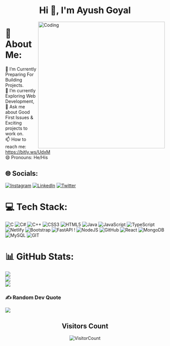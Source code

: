 <h1 align="center">Hi 👋, I'm Ayush Goyal</h1>
<img align="right" alt="Coding" width="400" src="https://miro.medium.com/v2/resize:fit:1400/1*KlNlGjWBb0mScNgnX9Uxjw.gif">


# 💫 About Me:
🔭 I’m Currently Preparing For Building Projects.<br>🌱 I’m currently Exploring Web Development,<br>💬 Ask me about Good First Issues & Exciting projects to work on.<br>📫 How to reach me: https://bitly.ws/UdxM<br>😄 Pronouns: He/His


## 🌐 Socials:
[![Instagram](https://img.shields.io/badge/Instagram-%23E4405F.svg?logo=Instagram&logoColor=white)](https://instagram.com/ayush_goyal_73) [![LinkedIn](https://img.shields.io/badge/LinkedIn-%230077B5.svg?logo=linkedin&logoColor=white)](https://linkedin.com/in/ayushgoyal73) [![Twitter](https://img.shields.io/badge/Twitter-%231DA1F2.svg?logo=Twitter&logoColor=white)](https://twitter.com/Ayush122112) 

# 💻 Tech Stack:
![C](https://img.shields.io/badge/c-%2300599C.svg?style=plastic&logo=c&logoColor=white) ![C#](https://img.shields.io/badge/c%23-%23239120.svg?style=plastic&logo=c-sharp&logoColor=white) ![C++](https://img.shields.io/badge/c++-%2300599C.svg?style=plastic&logo=c%2B%2B&logoColor=white) ![CSS3](https://img.shields.io/badge/css3-%231572B6.svg?style=plastic&logo=css3&logoColor=white) ![HTML5](https://img.shields.io/badge/html5-%23E34F26.svg?style=plastic&logo=html5&logoColor=white) ![Java](https://img.shields.io/badge/java-%23ED8B00.svg?style=plastic&logo=java&logoColor=white) ![JavaScript](https://img.shields.io/badge/javascript-%23323330.svg?style=plastic&logo=javascript&logoColor=%23F7DF1E) ![TypeScript](https://img.shields.io/badge/typescript-%23007ACC.svg?style=plastic&logo=typescript&logoColor=white) ![Netlify](https://img.shields.io/badge/netlify-%23000000.svg?style=plastic&logo=netlify&logoColor=#00C7B7) ![Bootstrap](https://img.shields.io/badge/bootstrap-%23563D7C.svg?style=plastic&logo=bootstrap&logoColor=white) ![FastAPI](https://img.shields.io/badge/FastAPI-005571?style=plastic&logo=fastapi) ! ![NodeJS](https://img.shields.io/badge/node.js-6DA55F?style=plastic&logo=node.js&logoColor=white) ![GitHub](https://img.shields.io/badge/GitHub-%23121011.svg?style=plastic&logo=github&logoColor=white)  ![React](https://img.shields.io/badge/react-%2320232a.svg?style=plastic&logo=react&logoColor=%2361DAFB) ![MongoDB](https://img.shields.io/badge/MongoDB-%234ea94b.svg?style=plastic&logo=mongodb&logoColor=white) ![MySQL](https://img.shields.io/badge/mysql-%2300f.svg?style=plastic&logo=mysql&logoColor=white) ![GIT](https://img.shields.io/badge/Git-fc6d26?style=plastic&logo=git&logoColor=white) 

# 📊 GitHub Stats:
![](https://github-readme-stats.vercel.app/api?username=ayushgoyal73&theme=blue-green&hide_border=false&include_all_commits=true&count_private=true)<br/>
![](https://github-readme-streak-stats.herokuapp.com/?user=ayushgoyal73&theme=blue-green&hide_border=false)<br/>
![](https://github-readme-stats.vercel.app/api/top-langs/?username=ayushgoyal73&theme=blue-green&hide_border=false&include_all_commits=true&count_private=true&layout=compact)

<!-- ## 🏆 GitHub Trophies
![](https://github-profile-trophy.vercel.app/?username=ayushgoyal73&theme=darkhub&no-frame=false&no-bg=true&margin-w=4)
-->

### ✍️ Random Dev Quote
![](https://quotes-github-readme.vercel.app/api?type=horizontal&theme=radical)




<p>
    <h2 align="center">Visitors Count</h2>
    <p align="center">
      <img src="https://profile-counter.glitch.me/{ayushgoyal73}/count.svg" alt="VisitorCount">
    </p>
</p>

<!-- Proudly created with GPRM ( https://gprm.itsvg.in ) -->
